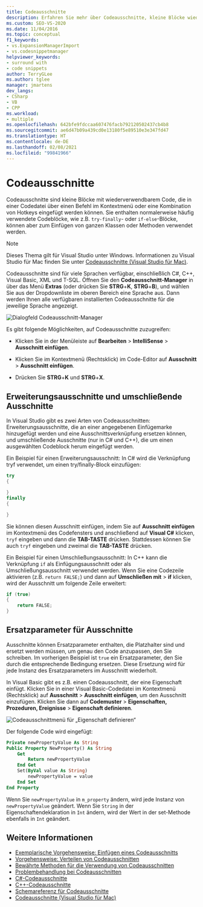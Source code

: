 ```yaml
---
title: Codeausschnitte
description: Erfahren Sie mehr über Codeausschnitte, kleine Blöcke wiederverwendbaren Codes, die in eine Codedatei eingefügt werden können.
ms.custom: SEO-VS-2020
ms.date: 11/04/2016
ms.topic: conceptual
f1_keywords:
- vs.ExpansionManagerImport
- vs.codesnippetmanager
helpviewer_keywords:
- surround with
- code snippets
author: TerryGLee
ms.author: tglee
manager: jmartens
dev_langs:
- CSharp
- VB
- CPP
ms.workload:
- multiple
ms.openlocfilehash: 642bfe9fdccaa607476facb792120502437cb4b8
ms.sourcegitcommit: ae6d47b09a439cd0e13180f5e89510e3e347fd47
ms.translationtype: HT
ms.contentlocale: de-DE
ms.lasthandoff: 02/08/2021
ms.locfileid: "99841966"
---
```

# <a name="code-snippets"></a>Codeausschnitte

Codeausschnitte sind kleine Blöcke mit wiederverwendbarem Code, die in einer Codedatei über einen Befehl im Kontextmenü oder eine Kombination von Hotkeys eingefügt werden können. Sie enthalten normalerweise häufig verwendete Codeblöcke, wie z.B. `try-finally`- oder `if-else`-Blöcke, können aber zum Einfügen von ganzen Klassen oder Methoden verwendet werden.

> [!NOTE]
> Dieses Thema gilt für Visual Studio unter Windows. Informationen zu Visual Studio für Mac finden Sie unter [Codeausschnitte (Visual Studio für Mac)](/visualstudio/mac/snippets).

Codeausschnitte sind für viele Sprachen verfügbar, einschließlich C#, C++, Visual Basic, XML und T-SQL. Öffnen Sie den **Codeausschnitt-Manager** in über das Menü **Extras** (oder drücken Sie **STRG**+**K**, **STRG**+**B**), und wählen Sie aus der Dropdownliste im oberen Bereich eine Sprache aus. Dann werden Ihnen alle verfügbaren installierten Codeausschnitte für die jeweilige Sprache angezeigt.

![Dialogfeld Codeausschnitt-Manager](media/code-snippets-manager.png)

Es gibt folgende Möglichkeiten, auf Codeausschnitte zuzugreifen:

- Klicken Sie in der Menüleiste auf **Bearbeiten** > **IntelliSense** > **Ausschnitt einfügen**.

- Klicken Sie im Kontextmenü (Rechtsklick) im Code-Editor auf **Ausschnitt** > **Ausschnitt einfügen**.

- Drücken Sie **STRG**+**K** und **STRG**+**X**.

## <a name="expansion-snippets-and-surround-with-snippets"></a>Erweiterungsausschnitte und umschließende Ausschnitte

In Visual Studio gibt es zwei Arten von Codeausschnitten: Erweiterungsausschnitte, die an einer angegebenen Einfügemarke hinzugefügt werden und eine Ausschnittsverknüpfung ersetzen können, und umschließende Ausschnitte (nur in C# und C++), die um einen ausgewählten Codeblock herum eingefügt werden.

Ein Beispiel für einen Erweiterungsausschnitt: In C# wird die Verknüpfung tryf verwendet, um einen try/finally-Block einzufügen:

```csharp
try
{

}
finally
{

}
```

Sie können diesen Ausschnitt einfügen, indem Sie auf **Ausschnitt einfügen** im Kontextmenü des Codefensters und anschließend auf **Visual C#** klicken, `tryf` eingeben und dann die **TAB-TASTE** drücken. Stattdessen können Sie auch `tryf` eingeben und zweimal die **TAB-TASTE** drücken.

Ein Beispiel für einen Umschließungsausschnitt: In C++ kann die Verknüpfung `if` als Einfügungsausschnitt oder als Umschließungsausschnitt verwendet werden. Wenn Sie eine Codezeile aktivieren (z.B. `return FALSE;`) und dann auf **Umschließen mit** > **if** klicken, wird der Ausschnitt um folgende Zeile erweitert:

```cpp
if (true)
{
    return FALSE;
}
```

## <a name="snippet-replacement-parameters"></a>Ersatzparameter für Ausschnitte

Ausschnitte können Ersatzparameter enthalten, die Platzhalter sind und ersetzt werden müssen, um genau den Code anzupassen, den Sie schreiben. Im vorherigen Beispiel ist `true` ein Ersatzparameter, den Sie durch die entsprechende Bedingung ersetzen. Diese Ersetzung wird für jede Instanz des Ersatzparameters im Ausschnitt wiederholt.

In Visual Basic gibt es z.B. einen Codeausschnitt, der eine Eigenschaft einfügt. Klicken Sie in einer Visual Basic-Codedatei im Kontextmenü (Rechtsklick) auf **Ausschnitt** > **Ausschnitt einfügen**, um den Ausschnitt einzufügen. Klicken Sie dann auf **Codemuster** > **Eigenschaften, Prozeduren, Ereignisse** > **Eigenschaft definieren**.

![Codeausschnittmenü für „Eigenschaft definieren“](media/code-snippets-vb-property.png)

Der folgende Code wird eingefügt:

```vb
Private newPropertyValue As String
Public Property NewProperty() As String
    Get
        Return newPropertyValue
    End Get
    Set(ByVal value As String)
        newPropertyValue = value
    End Set
End Property
```

Wenn Sie `newPropertyValue` in `m_property` ändern, wird jede Instanz von `newPropertyValue` geändert. Wenn Sie `String` in der Eigenschaftendeklaration in `Int` ändern, wird der Wert in der set-Methode ebenfalls in `Int` geändert.

## <a name="see-also"></a>Weitere Informationen

- [Exemplarische Vorgehensweise: Einfügen eines Codeausschnitts](../ide/walkthrough-creating-a-code-snippet.md)
- [Vorgehensweise: Verteilen von Codeausschnitten](../ide/how-to-distribute-code-snippets.md)
- [Bewährte Methoden für die Verwendung von Codeausschnitten](../ide/best-practices-for-using-code-snippets.md)
- [Problembehandlung bei Codeausschnitten](../ide/troubleshooting-snippets.md)
- [C#-Codeausschnitte](../ide/visual-csharp-code-snippets.md)
- [C++-Codeausschnitte](../ide/visual-cpp-code-snippets.md)
- [Schemareferenz für Codeausschnitte](../ide/code-snippets-schema-reference.md)
- [Codeausschnitte (Visual Studio für Mac)](/visualstudio/mac/snippets)
